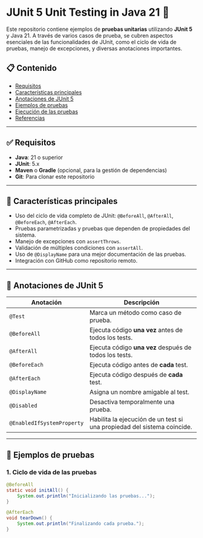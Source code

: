# JUnit 5 Unit Testing in Java 21 🚀

Este repositorio contiene ejemplos de **pruebas unitarias** utilizando **JUnit 5** y Java 21. A través de varios casos de prueba, se cubren aspectos esenciales de las funcionalidades de JUnit, como el ciclo de vida de pruebas, manejo de excepciones, y diversas anotaciones importantes.

## 📋 Contenido
- [Requisitos](#requisitos)
- [Características principales](#características-principales)
- [Anotaciones de JUnit 5](#anotaciones-de-junit-5)
- [Ejemplos de pruebas](#ejemplos-de-pruebas)
- [Ejecución de las pruebas](#ejecución-de-las-pruebas)
- [Referencias](#referencias)

---

## ✅ Requisitos
- **Java**: 21 o superior
- **JUnit**: 5.x
- **Maven** o **Gradle** (opcional, para la gestión de dependencias)
- **Git**: Para clonar este repositorio

---

## 🌟 Características principales
- Uso del ciclo de vida completo de JUnit: `@BeforeAll`, `@AfterAll`, `@BeforeEach`, `@AfterEach`.
- Pruebas parametrizadas y pruebas que dependen de propiedades del sistema.
- Manejo de excepciones con `assertThrows`.
- Validación de múltiples condiciones con `assertAll`.
- Uso de `@DisplayName` para una mejor documentación de las pruebas.
- Integración con GitHub como repositorio remoto.

---

## 📝 Anotaciones de JUnit 5
| Anotación                  | Descripción                                                             |
|----------------------------|-------------------------------------------------------------------------|
| `@Test`                    | Marca un método como caso de prueba.                                    |
| `@BeforeAll`               | Ejecuta código **una vez** antes de todos los tests.                    |
| `@AfterAll`                | Ejecuta código **una vez** después de todos los tests.                  |
| `@BeforeEach`              | Ejecuta código antes de **cada** test.                                  |
| `@AfterEach`               | Ejecuta código después de **cada** test.                                |
| `@DisplayName`             | Asigna un nombre amigable al test.                                      |
| `@Disabled`                | Desactiva temporalmente una prueba.                                     |
| `@EnabledIfSystemProperty` | Habilita la ejecución de un test si una propiedad del sistema coincide. |

---

## 📂 Ejemplos de pruebas

### 1. **Ciclo de vida de las pruebas**
```java
@BeforeAll
static void initAll() {
    System.out.println("Inicializando las pruebas...");
}

@AfterEach
void tearDown() {
    System.out.println("Finalizando cada prueba.");
}
